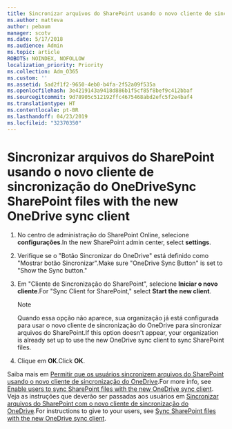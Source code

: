 ```yaml
---
title: Sincronizar arquivos do SharePoint usando o novo cliente de sincronização do OneDrive
ms.author: matteva
author: pebaum
manager: scotv
ms.date: 5/17/2018
ms.audience: Admin
ms.topic: article
ROBOTS: NOINDEX, NOFOLLOW
localization_priority: Priority
ms.collection: Adm_O365
ms.custom: ''
ms.assetid: 5ad2f1f2-9650-4eb0-b4fa-2f52a09f535a
ms.openlocfilehash: 3e4219143a9418d886b1f5cf85f8bef9c412bbaf
ms.sourcegitcommit: 9d78905c512192ffc4675468abd2efc5f2e4baf4
ms.translationtype: HT
ms.contentlocale: pt-BR
ms.lasthandoff: 04/23/2019
ms.locfileid: "32370350"
---
```

# <a name="sync-sharepoint-files-with-the-new-onedrive-sync-client"></a><span data-ttu-id="6d21d-102">Sincronizar arquivos do SharePoint usando o novo cliente de sincronização do OneDrive</span><span class="sxs-lookup"><span data-stu-id="6d21d-102">Sync SharePoint files with the new OneDrive sync client</span></span>

1. <span data-ttu-id="6d21d-103">No centro de administração do SharePoint Online, selecione **configurações**.</span><span class="sxs-lookup"><span data-stu-id="6d21d-103">In the new SharePoint admin center, select **settings**.</span></span>
    
2. <span data-ttu-id="6d21d-104">Verifique se o "Botão Sincronizar do OneDrive" está definido como "Mostrar botão Sincronizar".</span><span class="sxs-lookup"><span data-stu-id="6d21d-104">Make sure "OneDrive Sync Button" is set to "Show the Sync button."</span></span>
    
3. <span data-ttu-id="6d21d-105">Em "Cliente de Sincronização do SharePoint", selecione **Iniciar o novo cliente**.</span><span class="sxs-lookup"><span data-stu-id="6d21d-105">For "Sync Client for SharePoint," select **Start the new client**.</span></span>
    
    > [!NOTE]
    > <span data-ttu-id="6d21d-106">Quando essa opção não aparece, sua organização já está configurada para usar o novo cliente de sincronização do OneDrive para sincronizar arquivos do SharePoint.</span><span class="sxs-lookup"><span data-stu-id="6d21d-106">If this option doesn't appear, your organization is already set up to use the new OneDrive sync client to sync SharePoint files.</span></span> 
  
4. <span data-ttu-id="6d21d-107">Clique em **OK**.</span><span class="sxs-lookup"><span data-stu-id="6d21d-107">Click **OK**.</span></span>
    
<span data-ttu-id="6d21d-108">Saiba mais em [Permitir que os usuários sincronizem arquivos do SharePoint usando o novo cliente de sincronização do OneDrive](https://go.microsoft.com/fwlink/?linkid=866433).</span><span class="sxs-lookup"><span data-stu-id="6d21d-108">For more info, see [Enable users to sync SharePoint files with the new OneDrive sync client](https://go.microsoft.com/fwlink/?linkid=866433).</span></span> <span data-ttu-id="6d21d-109">Veja as instruções que deverão ser passadas aos usuários em [Sincronizar arquivos do SharePoint com o novo cliente de sincronização do OneDrive](https://go.microsoft.com/fwlink/?linkid=866427).</span><span class="sxs-lookup"><span data-stu-id="6d21d-109">For instructions to give to your users, see [Sync SharePoint files with the new OneDrive sync client](https://go.microsoft.com/fwlink/?linkid=866427).</span></span>
  

